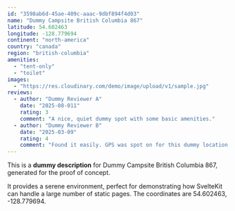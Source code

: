```yaml
---
id: "3598ab6d-45ae-409c-aaac-9dbf894f4d03"
name: "Dummy Campsite British Columbia 867"
latitude: 54.602463
longitude: -128.779694
continent: "north-america"
country: "canada"
region: "british-columbia"
amenities:
  - "tent-only"
  - "toilet"
images:
  - "https://res.cloudinary.com/demo/image/upload/v1/sample.jpg"
reviews:
  - author: "Dummy Reviewer A"
    date: "2025-08-011"
    rating: 3
    comment: "A nice, quiet dummy spot with some basic amenities."
  - author: "Dummy Reviewer B"
    date: "2025-03-09"
    rating: 4
    comment: "Found it easily. GPS was spot on for this dummy location."
---
```


This is a **dummy description** for Dummy Campsite British Columbia 867, generated for the proof of concept.

It provides a serene environment, perfect for demonstrating how SvelteKit can handle a large number of static pages. The coordinates are 54.602463, -128.779694.
